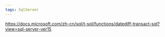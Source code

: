 ```yaml
---
tags: SqlServer
---
```

https://docs.microsoft.com/zh-cn/sql/t-sql/functions/datediff-transact-sql?view=sql-server-ver15